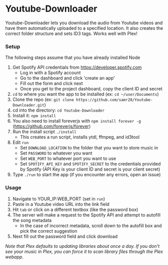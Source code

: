 # Youtube-Downloader

Youtube-Downloader lets you download the audio from Youtube videos and have them automatically uploaded to a specified location. It also creates the correct folder structure and sets ID3 tags. Works well with Plex!

### Setup

The following steps assume that you have already installed Node

1. Get Spotify API credentials from https://developer.spotify.com
   - Log in with a Spotify account
   - Go to the dashboard and click 'create an app'
   - Fill out the form and click next
   - Once you get to the project dashboard, copy the client ID and secret
2. `cd` to where you want the app to be installed (ex: `cd ~/user/Documents`)
3. Clone the repo (ex: `git clone https://github.com/samr28/Youtube-Downloader.git`)
4. cd into the directory: `cd Youtube-Downloader`
5. Install it: `npm install`
6. You also need to install foreverjs with `npm install forever -g` (https://github.com/foreverjs/forever)
7. Run the install script `./install`
   - This creates a run script, installs ytdl, ffmpeg, and id3tool
8. Edit `run`
   - Set `DOWNLOAD_LOCATION` to the folder that you want to store music in
   - Set `PASSWORD` to whatever you want
   - Set `WEB_PORT` to whatever port you want to use
   - Set `SPOTIFY_API_KEY` and `SPOTIFY_SECRET` to the credentials provided by Spotify (API Key is your client ID and secret is your client secret)
9. Type `./run` to start the app (if you encounter any errors, open an issue)

### Usage
1. Navigate to YOUR_IP:WEB_PORT (set in `run`)
2. Paste in a Youtube video URL into the link field
3. Hit `tab` or click on a different textbox (like the password box)
4. The server will make a request to the Spotify API and attempt to autofill the song metadata
   - In the case of incorrect metadata, scroll down to the autofill box and pick the correct suggestion
5. Next fill out the password field and click download

*Note that Plex defaults to updating libraries about once a day. If you don't see your music in Plex, you can force it to scan library files through the Plex webapp.*